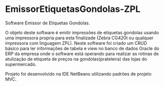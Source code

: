 # EmissorEtiquetasGondolas-ZPL

Software Emissor de Etiquetas Gondolas.

O objeto deste software é emitir impressões de etiquetas gondolas usando uma impressora propria para esta finalizade (Zebra CG420t ou qualquer impressora com linguagem ZPL). Neste software foi criado um CRUD básico para ler informações de tabela e view no banco de dados Oracle do ERP da empresa onde o software está operando para realizar as rotinas de atulização de etiqueta de preços na gondolas(prateleira) das lojas do supermercado.



Projeto foi desenvolvido na IDE NetBeans utilizando padrões de projeto MVC.
